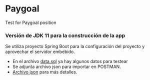 # Paygoal
Test for Paygoal position

### Versión de JDK 11 para la construcción de la app

Se utiliza proyecto Spring Boot para la configuración del proyecto y aprovechar el servidor embebido.

* En el archivo [data.sql](https://github.com/brunotarditi/paygoal/blob/main/src/main/resources/data.sql) ya hay algunos datos para testear
* Se adjunta archivo json para importar en POSTMAN.
* [Archivo json](https://github.com/brunotarditi/paygoal/blob/main/Products%20App%20-%20Paygoal.postman_collection.json) para más detalles.

